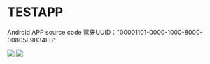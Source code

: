 # TESTAPP
Android APP source code 
蓝牙UUID："00001101-0000-1000-8000-00805F9B34FB"

![](http://9467683.s21i-9.faiusr.com/4/ABUIABAEGAAghe_GwQUo_MaU4gUw0wI42QQ!600x600.png)
![](http://9467683.s21i-9.faiusr.com/4/ABUIABAEGAAgw-mXwgUo0Z7irwYwwwI4twQ.png)

